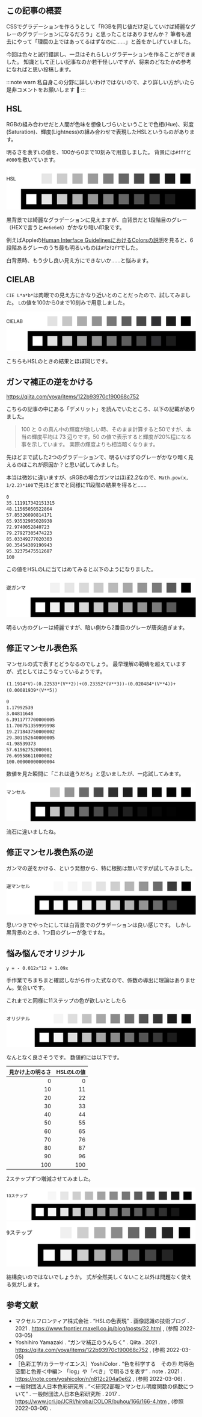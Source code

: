 <!--
title: UIのカラーパレットとして綺麗なグレーのグラデーションを考える
tags: CSS,修正マンセル表色系,色,CIELAB
-->
## この記事の概要

CSSでグラデーションを作ろうとして「RGBを同じ値だけ足していけば綺麗なグレーのグラデーションになるだろう」と思ったことはありませんか？
筆者も過去にやって「理屈の上ではあってるはずなのに……」と首をかしげていました。

今回は色々と試行錯誤し、一旦はそれらしいグラデーションを作ることができました。
知識として正しい記事なのか若干怪しいですが、将来のどなたかの参考になればと思い投稿します。

:::note warn
私自身この分野に詳しいわけではないので、より詳しい方がいたら是非コメントをお願いします :pray:
:::

## HSL

RGBの組み合わせだと人間が色味を想像しづらいということで色相(Hue)、彩度(Saturation)、輝度(Lightness)の組み合わせで表現したHSLというものがあります。

明るさを表す`L`の値を、100から0まで10刻みで用意しました。
背景には`#fff`と`#000`を敷いています。

![](../images/gray-scale-hsl.png)

黒背景では綺麗なグラデーションに見えますが、白背景だと1段階目のグレー（HEXで言うと`#e6e6e6`）がかなり暗い印象です。

例えばAppleの[Human Interface GuidelinesにおけるColorsの説明](https://developer.apple.com/design/human-interface-guidelines/ios/visual-design/color/)を見ると、6段階あるグレーのうち最も明るいものは`#f2f2f7`でした。

白背景時、もう少し良い見え方にできないか……と悩みます。

## CIELAB

`CIE L*a*b*`は肉眼での見え方にかなり近いとのことだったので、試してみました。
`L`の値を100から0まで10刻みで用意しました。

![](../images/gray-scale-cielab.png)

こちらもHSLのときの結果とほぼ同じです。

## ガンマ補正の逆をかける

https://qiita.com/yoya/items/122b93970c190068c752

こちらの記事の中にある「デメリット」を読んでいたところ、以下の記載がありました。

> 100 と 0 の真ん中の輝度が欲しい時、そのまま計算すると50ですが、本当の輝度平均は 73 辺りです。50 の値で表示すると輝度が20%程になる事を示しています。
実際の輝度よりも相当暗くなります。

先ほどまで試した2つのグラデーションで、明るいはずのグレーがかなり暗く見えるのはこれが原因か？と思い試してみました。

本当は微妙に違いますが、sRGBの場合ガンマはほぼ2.2なので、`Math.pow(x, 1/2.2)*100`で先ほどまでと同様に11段階の結果を得ると……

```
0
35.111917342151315
48.11565050522864
57.85326090814171
65.93532905028938
72.9740052840723
79.27927305474223
85.03349277020303
90.35454309190943
95.32375475512687
100
```

この値をHSLのLに当てはめてみると以下のようになりました。

![](../images/gray-scale-reverse-gamma.png)

明るい方のグレーは綺麗ですが、暗い側から2番目のグレーが唐突過ぎます。

## 修正マンセル表色系

マンセルの式で表すとどうなるのでしょう。
最早理解の範疇を超えていますが、式としてはこうなっているようです。

`(1.1914*V)-(0.22533*(V**2))+(0.23352*(V**3))-(0.020484*(V**4))+(0.00081939*(V**5))`

```
0
1.17992539
3.04811648
6.3911777700000005
11.700751359999998
19.271843750000002
29.301152640000005
41.98539373
57.61962752000001
76.69558611000002
100.00000000000004
```

数値を見た瞬間に「これは違うだろ」と思いましたが、一応試してみます。

![](../images/gray-scale-munsell.png)

流石に違いましたね。


## 修正マンセル表色系の逆

ガンマの逆をかける、という発想から、特に根拠は無いですが試してみました。

![](../images/gray-scale-reverse-munsell.png)

思いつきでやったにしては白背景でのグラデーションは良い感じです。
しかし黒背景のとき、1つ目のグレーが急ですね。

## 悩み悩んでオリジナル

```
y = - 0.012x^12 + 1.09x
```

手作業でちまちまと確認しながら作った式なので、係数の導出に理論はありません。気合いです。

これまでと同様に11ステップの色が欲しいとしたら

![](../images/gray-scale-original-11.png)

なんとなく良さそうです。
数値的には以下です。

| 見かけ上の明るさ | HSLのLの値 |
| --: | --: |
| 0 | 0 |
| 10 | 11 |
| 20 | 22 |
| 30 | 33 |
| 40 | 44 |
| 50 | 55 |
| 60 | 65 |
| 70 | 76 |
| 80 | 87 |
| 90 | 96 |
| 100 | 100 |

2ステップずつ増減させてみました。

![](../images/gray-scale-original-13.png)
![](../images/gray-scale-original-9.png)

結構良いのではないでしょうか。
式が全然美しくないこと以外は問題なく使える気がします。

## 参考文献

- マクセルフロンティア株式会社 . “HSLの色表現” . 画像認識の技術ブログ . 2021 . https://www.frontier.maxell.co.jp/blog/posts/32.html , (参照 2022-03-05)
- Yoshihiro Yamazaki . “ガンマ補正のうんちく” . Qiita . 2021 . https://qiita.com/yoya/items/122b93970c190068c752 , (参照 2022-03-05)
- ［色彩工学/カラーサイエンス］YoshiColor . “色を科学する　その⑪ 均等色空間と色差＜中編＞ 「log」や「べき」で明るさを表す” . note . 2021 . https://note.com/yoshicolor/n/n812c204a0e62 , (参照 2022-03-06) .
- 一般財団法人日本色彩研究所 . “＜研究2部報＞マンセル明度関数の係数について” . 一般財団法人日本色彩研究所 . 2017 . https://www.jcri.jp/JCRI/hiroba/COLOR/buhou/166/166-4.htm , (参照 2022-03-06) .